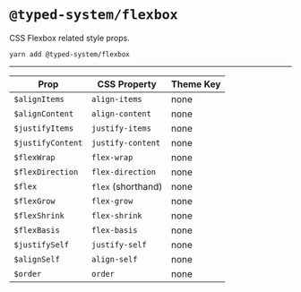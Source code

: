 # `@typed-system/flexbox`

CSS Flexbox related style props.

```shell
yarn add @typed-system/flexbox
```

---

| Prop              | CSS Property       | Theme Key |
| ----------------- | ------------------ | --------- |
| `$alignItems`     | `align-items`      | none      |
| `$alignContent`   | `align-content`    | none      |
| `$justifyItems`   | `justify-items`    | none      |
| `$justifyContent` | `justify-content`  | none      |
| `$flexWrap`       | `flex-wrap`        | none      |
| `$flexDirection`  | `flex-direction`   | none      |
| `$flex`           | `flex` (shorthand) | none      |
| `$flexGrow`       | `flex-grow`        | none      |
| `$flexShrink`     | `flex-shrink`      | none      |
| `$flexBasis`      | `flex-basis`       | none      |
| `$justifySelf`    | `justify-self`     | none      |
| `$alignSelf`      | `align-self`       | none      |
| `$order`          | `order`            | none      |
